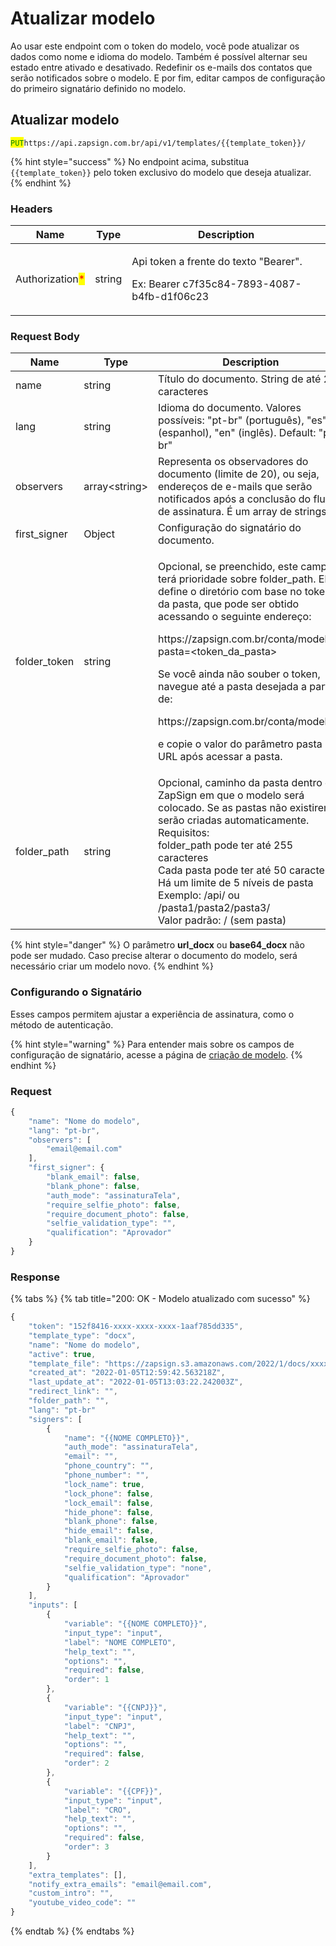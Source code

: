 # Atualizar modelo

Ao usar este endpoint com o token do modelo, você pode atualizar os dados como nome e idioma do modelo. Também é possível alternar seu estado entre ativado e desativado. Redefinir os e-mails dos contatos que serão notificados sobre o modelo. E por fim, editar campos de configuração do primeiro signatário definido no modelo.

## Atualizar modelo

<mark style="color:green;">`PUT`</mark>`https://api.zapsign.com.br/api/v1/templates/{{template_token}}/`

{% hint style="success" %}
No endpoint acima, substitua `{{template_token}}` pelo token exclusivo do modelo que deseja atualizar.
{% endhint %}

### **Headers**

| Name                                            | Type   | Description                                                                                     |
| ----------------------------------------------- | ------ | ----------------------------------------------------------------------------------------------- |
| Authorization<mark style="color:red;">\*</mark> | string | <p>Api token a frente do texto "Bearer". </p><p>Ex: Bearer c7f35c84-7893-4087-b4fb-d1f06c23</p> |

### **Request Body**

<table><thead><tr><th width="124">Name</th><th width="158">Type</th><th>Description</th></tr></thead><tbody><tr><td>name</td><td>string</td><td>Título do documento. String de até 255 caracteres</td></tr><tr><td>lang </td><td>string</td><td>Idioma do documento. Valores possíveis: "pt-br" (português), "es" (espanhol), "en" (inglês). Default: "pt-br"</td></tr><tr><td>observers </td><td>array&#x3C;string></td><td>Representa os observadores do documento (limite de 20), ou seja, endereços de e-mails que serão notificados após a conclusão do fluxo de assinatura. É um array de strings.</td></tr><tr><td>first_signer</td><td>Object</td><td>Configuração do signatário do documento.</td></tr><tr><td>folder_token</td><td>string</td><td><p>Opcional, se preenchido, este campo terá prioridade sobre folder_path. Ele define o diretório com base no token da pasta, que pode ser obtido acessando o seguinte endereço:</p><p>https://zapsign.com.br/conta/modelos?pasta=&#x3C;token_da_pasta></p><p>Se você ainda não souber o token, navegue até a pasta desejada a partir de:</p><p>https://zapsign.com.br/conta/modelos</p><p>e copie o valor do parâmetro pasta na URL após acessar a pasta.</p></td></tr><tr><td>folder_path</td><td>string</td><td>Opcional, caminho da pasta dentro da ZapSign em que o modelo será colocado. Se as pastas não existirem, serão criadas automaticamente.<br>Requisitos:<br>folder_path pode ter até 255 caracteres<br>Cada pasta pode ter até 50 caracteres<br>Há um limite de 5 níveis de pasta<br>Exemplo: /api/ ou /pasta1/pasta2/pasta3/<br>Valor padrão: / (sem pasta)</td></tr></tbody></table>

{% hint style="danger" %}
O parâmetro **url\_docx** ou **base64\_docx** não pode ser mudado. Caso precise alterar o documento do modelo, será necessário criar um modelo novo.
{% endhint %}

### **Configurando o Signatário**

Esses campos permitem ajustar a experiência de assinatura, como o método de autenticação.

{% hint style="warning" %}
Para entender mais sobre os campos de configuração de signatário, acesse a página de [criação de modelo](create-template-docx/).
{% endhint %}

### Request

```javascript
{
    "name": "Nome do modelo",
    "lang": "pt-br",
    "observers": [
        "email@email.com"
    ],
    "first_signer": {
        "blank_email": false,
        "blank_phone": false,
        "auth_mode": "assinaturaTela",
        "require_selfie_photo": false,
        "require_document_photo": false,
        "selfie_validation_type": "",
        "qualification": "Aprovador"
    }
}
```

### Response

{% tabs %}
{% tab title="200: OK  -  Modelo atualizado com sucesso" %}
```javascript
{
	"token": "152f8416-xxxx-xxxx-xxxx-1aaf785dd335",
	"template_type": "docx",
	"name": "Nome do modelo",
	"active": true,
	"template_file": "https://zapsign.s3.amazonaws.com/2022/1/docs/xxxxx-d66b-495f-9b51-xxxx.docx",
	"created_at": "2022-01-05T12:59:42.563218Z",
	"last_update_at": "2022-01-05T13:03:22.242003Z",
	"redirect_link": "",
	"folder_path": "",
	"lang": "pt-br"
	"signers": [
		{
			"name": "{{NOME COMPLETO}}",
			"auth_mode": "assinaturaTela",
			"email": "",
			"phone_country": "",
			"phone_number": "",
			"lock_name": true,
			"lock_phone": false,
			"lock_email": false,
			"hide_phone": false,
			"blank_phone": false,
			"hide_email": false,
			"blank_email": false,
			"require_selfie_photo": false,
			"require_document_photo": false,
			"selfie_validation_type": "none",
			"qualification": "Aprovador"
		}
	],
	"inputs": [
		{
			"variable": "{{NOME COMPLETO}}",
			"input_type": "input",
			"label": "NOME COMPLETO",
			"help_text": "",
			"options": "",
			"required": false,
			"order": 1
		},
		{
			"variable": "{{CNPJ}}",
			"input_type": "input",
			"label": "CNPJ",
			"help_text": "",
			"options": "",
			"required": false,
			"order": 2
		},
		{
			"variable": "{{CPF}}",
			"input_type": "input",
			"label": "CRO",
			"help_text": "",
			"options": "",
			"required": false,
			"order": 3
		}
	],
    "extra_templates": [],
    "notify_extra_emails": "email@email.com",
    "custom_intro": "",
    "youtube_video_code": ""
}
```
{% endtab %}
{% endtabs %}
